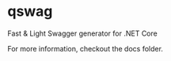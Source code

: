 # qswag

Fast & Light Swagger generator for .NET Core

For more information, checkout the docs folder.
